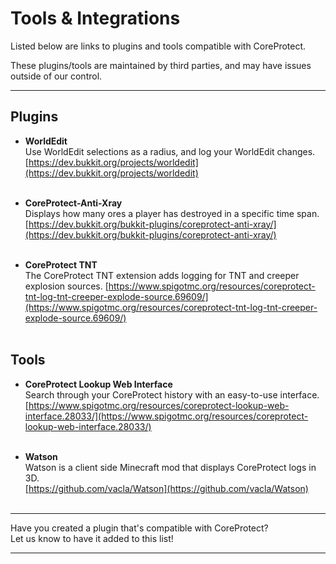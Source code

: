 # Tools & Integrations

Listed below are links to plugins and tools compatible with CoreProtect.

These plugins/tools are maintained by third parties, and may have issues outside of our control.

---

## Plugins

* **WorldEdit**  
Use WorldEdit selections as a radius, and log your WorldEdit changes.
[https://dev.bukkit.org/projects/worldedit](https://dev.bukkit.org/projects/worldedit)  
&nbsp;

* **CoreProtect-Anti-Xray**  
Displays how many ores a player has destroyed in a specific time span.
[https://dev.bukkit.org/bukkit-plugins/coreprotect-anti-xray/](https://dev.bukkit.org/bukkit-plugins/coreprotect-anti-xray/)  
&nbsp;

* **CoreProtect TNT**  
The CoreProtect TNT extension adds logging for TNT and creeper explosion sources.
[https://www.spigotmc.org/resources/coreprotect-tnt-log-tnt-creeper-explode-source.69609/](https://www.spigotmc.org/resources/coreprotect-tnt-log-tnt-creeper-explode-source.69609/)  
&nbsp;

## Tools

* **CoreProtect Lookup Web Interface**  
Search through your CoreProtect history with an easy-to-use interface.  
[https://www.spigotmc.org/resources/coreprotect-lookup-web-interface.28033/](https://www.spigotmc.org/resources/coreprotect-lookup-web-interface.28033/)  
&nbsp;

* **Watson**  
Watson is a client side Minecraft mod that displays CoreProtect logs in 3D.  
[https://github.com/vacla/Watson](https://github.com/vacla/Watson)  
&nbsp;


---

Have you created a plugin that's compatible with CoreProtect?  
Let us know to have it added to this list!

---
